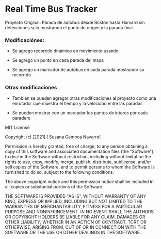 # Real Time Bus Tracker
Proyecto Original: Parada de autobus desde Boston hasta Harvard sin detenciones solo mostrando el punto de origen y la parada final.

### Modificaciónes: 
- Se agrego recorrido dinámico en movimiento usando 

- Se agrego un punto en cada parada del mapa

- Se agrego un marcador de autobus en cada parada mostrando su recorrido

### Otras modificaciones

- También se pueden agregar otras modificaciones al proyecto como una enrutador que muestra el tiempo y la velocidad entre las paradas 

- Se pueden mostrar con un marcador los puntos de interes por cada paradero








MIT License

Copyright (c) [2021] [ Susana Gamboa Navarro]

Permission is hereby granted, free of charge, to any person obtaining a copy
of this software and associated documentation files (the "Software"), to deal
in the Software without restriction, including without limitation the rights
to use, copy, modify, merge, publish, distribute, sublicense, and/or sell
copies of the Software, and to permit persons to whom the Software is
furnished to do so, subject to the following conditions:

The above copyright notice and this permission notice shall be included in all
copies or substantial portions of the Software.

THE SOFTWARE IS PROVIDED "AS IS", WITHOUT WARRANTY OF ANY KIND, EXPRESS OR
IMPLIED, INCLUDING BUT NOT LIMITED TO THE WARRANTIES OF MERCHANTABILITY,
FITNESS FOR A PARTICULAR PURPOSE AND NONINFRINGEMENT. IN NO EVENT SHALL THE
AUTHORS OR COPYRIGHT HOLDERS BE LIABLE FOR ANY CLAIM, DAMAGES OR OTHER
LIABILITY, WHETHER IN AN ACTION OF CONTRACT, TORT OR OTHERWISE, ARISING FROM,
OUT OF OR IN CONNECTION WITH THE SOFTWARE OR THE USE OR OTHER DEALINGS IN THE
SOFTWARE.